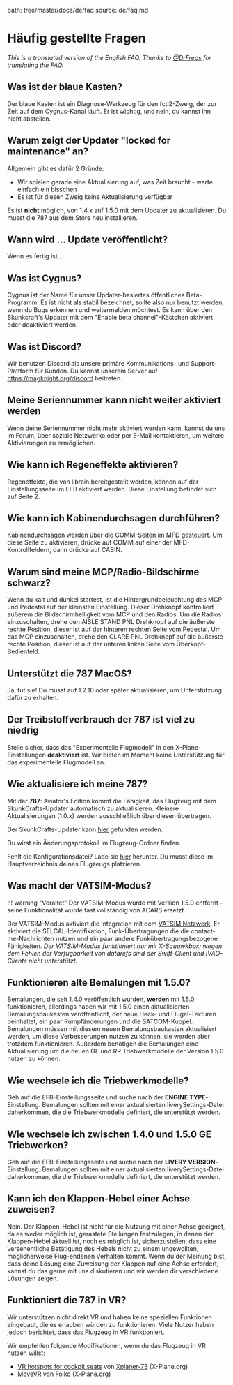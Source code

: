 path: tree/master/docs/de/faq
source: de/faq.md

# Häufig gestellte Fragen
*This is a translated version of the English FAQ. Thanks to [@DrFreas](https://github.com/DrFreas) for translating the FAQ.*

## Was ist der blaue Kasten?
Der blaue Kasten ist ein Diagnose-Werkzeug für den fctl2-Zweig, der zur Zeit auf dem Cygnus-Kanal läuft. Er ist wichtig, und nein, du kannst ihn nicht abstellen.

## Warum zeigt der Updater "locked for maintenance" an?
Allgemein gibt es dafür 2 Gründe:

* Wir spielen gerade eine Aktualisierung auf, was Zeit braucht - warte einfach ein bisschen
* Es ist für diesen Zweig keine Aktualisierung verfügbar

Es ist **nicht** möglich, von 1.4.x auf 1.5.0 mit dem Updater zu aktualisieren. Du musst die 787 aus dem Store neu installieren.

## Wann wird ... Update veröffentlicht?
Wenn es fertig ist...

## Was ist Cygnus?
Cygnus ist der Name für unser Updater-basiertes öffentliches Beta-Programm. Es ist nicht als stabil bezeichnet, sollte also nur benutzt werden, wenn du Bugs erkennen und weitermelden möchtest. Es kann über den Skunkcraft's Updater mit dem "Enable beta channel"-Kästchen aktiviert oder deaktiviert werden.

## Was ist Discord?
Wir benutzen Discord als unsere primäre Kommunikations- und Support-Plattform für Kunden. Du kannst unserem Server auf https://magknight.org/discord beitreten.

## Meine Seriennummer kann nicht weiter aktiviert werden
Wenn deine Seriennummer nicht mehr aktiviert werden kann, kannst du uns im Forum, über soziale Netzwerke oder per E-Mail kontaktieren, um weitere Aktivierungen zu ermöglichen.

## Wie kann ich Regeneffekte aktivieren?
Regeneffekte, die von librain bereitgestellt werden, können auf der Einstellungsseite im EFB aktiviert werden. Diese Einstellung befindet sich auf Seite 2.

## Wie kann ich Kabinendurchsagen durchführen?
Kabinendurchsagen werden über die COMM-Seiten im MFD gesteuert. Um diese Seite zu aktivieren, drücke auf COMM auf einer der MFD-Kontrollfeldern, dann drücke auf CABIN.

## Warum sind meine MCP/Radio-Bildschirme schwarz?
Wenn du kalt und dunkel startest, ist die Hintergrundbeleuchtung des MCP und Pedestal auf der kleinsten Einstellung. Dieser Drehknopf kontrolliert außerem die Bildschirmhelligkeit vom MCP und den Radios.
Um die Radios einzuschalten, drehe den AISLE STAND PNL Drehknopf auf die äußerste rechte Position, dieser ist auf der hinteren rechten Seite vom Pedestal.
Um das MCP einzuschalten, drehe den GLARE PNL Drehknopf auf die äußerste rechte Position, dieser ist auf der unteren linken Seite vom Überkopf-Bedienfeld.

## Unterstützt die 787 MacOS?
Ja, tut sie! Du musst auf 1.2.10 oder später aktualisieren, um Unterstützung dafür zu erhalten.

## Der Treibstoffverbrauch der 787 ist viel zu niedrig
Stelle sicher, dass das "Experimentelle Flugmodell" in den X-Plane-Einstellungen  **deaktiviert** ist. Wir bieten im Moment keine Unterstützung für das experimentelle Flugmodell an.

## Wie aktualisiere ich meine 787?
Mit der **787**: Aviator's Edition kommt die Fähigkeit, das Flugzeug mit dem SkunkCrafts-Updater automatisch zu aktualisieren. Kleinere Aktualisierungen (1.0.x) werden ausschließlich über diesen übertragen.

Der SkunkCrafts-Updater kann [hier](https://forums.x-plane.org/index.php?/forums/topic/144828-updater-download-page-v22-available/) gefunden werden.

Du wirst ein Änderungsprotokoll im Flugzeug-Ordner finden.

Fehlt die Konfigurationsdatei? Lade sie [hier](https://docs.magknight.org/img/skunkcrafts_updater.zip) herunter. Du musst diese im Hauptverzeichnis deines Flugzeugs platzieren.

## Was macht der VATSIM-Modus?

!!! warning "Veraltet"
    Der VATSIM-Modus wurde mit Version 1.5.0 entfernt - seine Funktionalität wurde fast vollständig von ACARS ersetzt.

Der VATSIM-Modus aktiviert die Integration mit dem [VATSIM Netzwerk](https://vatsim.net). Er aktiviert die SELCAL-Identifikation, Funk-Übertragungen die die contact-me-Nachrichten nutzen und ein paar andere Funkübertragungsbezogene Fähigkeiten. *Der VATSIM-Modus funktioniert nur mit X-Squawkbox; wegen dem Fehlen der Verfügbarkeit von datarefs sind der Swift-Client und IVAO-Clients nicht unterstützt.*

## Funktionieren alte Bemalungen mit 1.5.0?
Bemalungen, die seit 1.4.0 veröffentlich wurden, **werden** mit 1.5.0 funktionieren, allerdings haben wir mit 1.5.0 einen aktualisierten Bemalungsbaukasten veröffentlicht, der neue Heck- und Flügel-Texturen beinhaltet, ein paar Rumpfänderungen und die SATCOM-Kuppel. Bemalungen müssen mit diesem neuen Bemalungsbaukasten aktualisiert werden, um diese Verbesserungen nutzen zu können, sie werden aber trotzdem funktionieren. Außerdem benötigen die Bemalungen eine Aktualisierung um die neuen GE und RR Triebwerkmodelle der Version 1.5.0 nutzen zu können.

## Wie wechsele ich die Triebwerkmodelle?
Geh auf die EFB-Einstellungsseite und suche nach der **ENGINE TYPE**-Einstellung. Bemalungen sollten mit einer aktualisierten liverySettings-Datei daherkommen, die die Triebwerkmodelle definiert, die unterstützt werden.

## Wie wechsele ich zwischen 1.4.0 und 1.5.0 GE Triebwerken?
Geh auf die EFB-Einstellungsseite und suche nach der **LIVERY VERSION**-Einstellung. Bemalungen sollten mit einer aktualisierten liverySettings-Datei daherkommen, die die Triebwerkmodelle definiert, die unterstützt werden.

## Kann ich den Klappen-Hebel einer Achse zuweisen?
Nein. Der Klappen-Hebel ist nicht für die Nutzung mit einer Achse geeignet, da es weder möglich ist, gerastete Stellungen festzulegen, in denen der Klappen-Hebel aktuell ist, noch es möglich ist, sicherzustellen, dass eine versehentliche Betätigung des Hebels nicht zu einem ungewollten, möglicherweise Flug-endenen Verhalten kommt. Wenn du der Meinung bist, dass deine Lösung eine Zuweisung der Klappen auf eine Achse erfordert, kannst du das gerne mit uns diskutieren und wir werden dir verschiedene Lösungen zeigen.

## Funktioniert die 787 in VR?
Wir unterstützen nicht direkt VR und haben keine speziellen Funktionen eingebaut, die es erlauben würden zu funktionieren. Viele Nutzer haben jedoch berichtet, dass das Flugzeug in VR funktioniert.

Wir empfehlen folgende Modifikationen, wenn du das Flugzeug in VR nutzen willst:

*   [VR hotspots for cockpit seats](https://forums.x-plane.org/index.php?/forums/topic/172655-vr-hotspots-for-cockpit-seats/) von [Xplaner-73](https://forums.x-plane.org/index.php?/profile/428045-xplaner73/&wr=eyJhcHAiOiJmb3J1bXMiLCJtb2R1bGUiOiJmb3J1bXMtY29tbWVudCIsImlkXzEiOjE3MjY1NSwiaWRfMiI6MTYwMjY4OX0=) (X-Plane.org)
*   [MoveVR](https://forums.x-plane.org/index.php?/files/file/44809-movevr-move-external-windows-into-x-plane-even-into-vr/) von [Folko](https://forums.x-plane.org/index.php?/profile/215470-folko/&wr=eyJhcHAiOiJkb3dubG9hZHMiLCJtb2R1bGUiOiJkb3dubG9hZHMiLCJpZF8xIjo0NDgwOX0=) (X-Plane.org)
